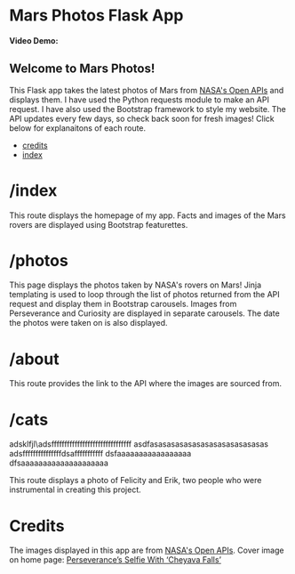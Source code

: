 # Mars Photos Flask App
#### Video Demo:  <URL HERE>

## __Welcome to Mars Photos!__

This Flask app takes the latest photos of Mars from [NASA's Open APIs](https://api.nasa.gov/) and displays them. I have used the Python requests module to make an API request. I have also used the Bootstrap framework to style my website. The API updates every few days, so check back soon for fresh images! Click below for explanaitons of each route. 

* [credits](credits)
* [index](#index)


<a name="index"></a>
# /index
This route displays the homepage of my app. Facts and images of the Mars rovers are displayed using Bootstrap featurettes. 

<a name="photos"></a>
# /photos
This page displays the photos taken by NASA's rovers on Mars! Jinja templating is used to loop through the list of photos returned from the API request and display them in Bootstrap carousels. Images from Perseverance and Curiosity are displayed in separate carousels. The date the photos were taken on is also displayed. 

<a name="about"></a>
# /about
This route provides the link to the API where the images are sourced from. 

<a name="cats"></a>
# /cats
adsklfjl\adsfffffffffffffffffffffffffffffff
asdfasasasasasasasasasasasasasas
adsfffffffffffffffdsafffffffffff
dsfaaaaaaaaaaaaaaaaa
dfsaaaaaaaaaaaaaaaaaaaa

This route displays a photo of Felicity and Erik, two people who were instrumental in creating this project. 

<a name="credits"></a>
# Credits
The images displayed in this app are from [NASA's Open APIs](https://api.nasa.gov/). 
Cover image on home page: [Perseverance’s Selfie With ‘Cheyava Falls’](https://science.nasa.gov/resource/perseverances-selfie-with-cheyava-falls)



